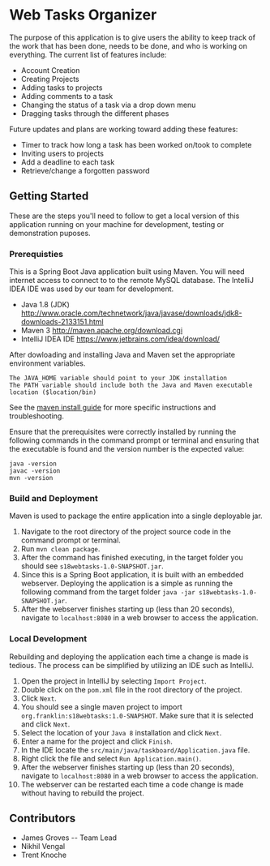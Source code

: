 # Web Tasks Organizer
The purpose of this application is to give users the ability to keep track of the work that has been done, needs to be done, and who is working on everything. The current list of features include:
* Account Creation
* Creating Projects
* Adding tasks to projects
* Adding comments to a task
* Changing the status of a task via a drop down menu
* Dragging tasks through the different phases

Future updates and plans are working toward adding these features:
* Timer to track how long a task has been worked on/took to complete
* Inviting users to projects
* Add a deadline to each task
* Retrieve/change a forgotten password

## Getting Started
These are the steps you'll need to follow to get a local version of this application running on your machine for development, testing or demonstration puposes.

### Prerequisties
This is a Spring Boot Java application built using Maven. You will need internet access to connect to to the remote MySQL database. The IntelliJ IDEA IDE was used by our team for development.
* Java 1.8 (JDK) <http://www.oracle.com/technetwork/java/javase/downloads/jdk8-downloads-2133151.html> 
* Maven 3 <http://maven.apache.org/download.cgi>
* IntelliJ IDEA IDE <https://www.jetbrains.com/idea/download/>

After dowloading and installing Java and Maven set the appropriate environment variables.
```
The JAVA_HOME variable should point to your JDK installation
The PATH variable should include both the Java and Maven executable location ($location/bin) 
```
See the [maven install guide](https://maven.apache.org/install.html) for more specific instructions and troubleshooting.

Ensure that the prerequisites were correctly installed by running the following commands in the command prompt or terminal and ensuring that the executable is found and the version number is the expected value:
```
java -version
javac -version
mvn -version
```

### Build and Deployment
Maven is used to package the entire application into a single deployable jar.
1. Navigate to the root directory of the project source code in the command prompt or terminal.
2. Run ```mvn clean package```.
3. After the command has finished executing, in the target folder you should see ```s18webtasks-1.0-SNAPSHOT.jar```.
4. Since this is a Spring Boot application, it is built with an embedded webserver.
Deploying the application is a simple as running the following command from the target folder ```java -jar s18webtasks-1.0-SNAPSHOT.jar```.
5. After the webserver finishes starting up (less than 20 seconds), navigate to ```localhost:8080``` in a web browser to access the application.

### Local Development
Rebuilding and deploying the application each time a change is made is tedious.
The process can be simplified by utilizing an IDE such as IntelliJ.
1. Open the project in IntelliJ by selecting ```Import Project```.
2. Double click on the ```pom.xml``` file in the root directory of the project.
3. Click ```Next```.
4. You should see a single maven project to import ```org.franklin:s18webtasks:1.0-SNAPSHOT```. Make sure that it is selected and click ```Next```.
5. Select the location of your ```Java 8``` installation and click ```Next```.
7. Enter a name for the project and click ```Finish```.
8. In the IDE locate the ```src/main/java/taskboard/Application.java``` file.
9. Right click the file and select ```Run Application.main()```.
10. After the webserver finishes starting up (less than 20 seconds), navigate to ```localhost:8080``` in a web browser to access the application.
11. The webserver can be restarted each time a code change is made without having to rebuild the project.

## Contributors
* James Groves -- Team Lead
* Nikhil Vengal
* Trent Knoche

